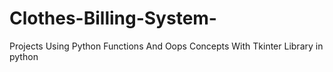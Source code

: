 # Clothes-Billing-System-
 Projects Using Python Functions And Oops Concepts With Tkinter Library in python 
